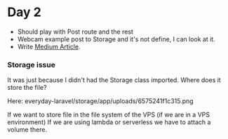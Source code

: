 # Day 2

-   Should play with Post route and the rest
-   Webcam example post to Storage and it's not define, I can look at it.
-   Write [Medium Article](https://medium.com/@johann.baziret/install-and-use-npm-packages-in-laravel-with-livewire-blade-9946de9bac76).


### Storage issue

It was just because I didn't had the Storage class imported.
Where does it store the file?

Here: everyday-laravel/storage/app/uploads/6575241f1c315.png

If we want to store file in the file system of the VPS (if we are in a VPS environment)
If we are using lambda or serverless we have to attach a volume there.



